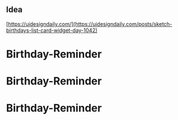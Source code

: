 ## Idea

[https://uidesigndaily.com/](https://uidesigndaily.com/posts/sketch-birthdays-list-card-widget-day-1042)
# Birthday-Reminder
# Birthday-Reminder
# Birthday-Reminder
